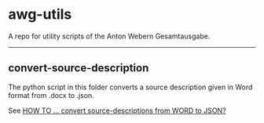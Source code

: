 # awg-utils

A repo for utility scripts of the Anton Webern Gesamtausgabe.

---

## convert-source-description

The python script in this folder converts a source description given in Word format from .docx to .json. 

See [HOW TO ... convert source-descriptions from WORD to JSON?](convert_source_description/how_to/word-formatting.md)
